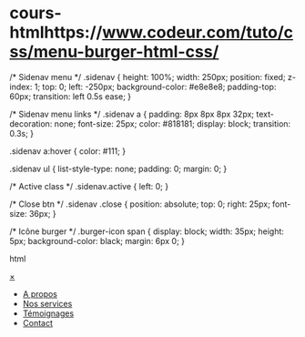 # cours-htmlhttps://www.codeur.com/tuto/css/menu-burger-html-css/
/* Sidenav menu */
.sidenav {
  height: 100%;
  width: 250px;
  position: fixed;
  z-index: 1;
  top: 0;
  left: -250px;
  background-color: #e8e8e8;
  padding-top: 60px;
  transition: left 0.5s ease;
}

/* Sidenav menu links */
.sidenav a {
  padding: 8px 8px 8px 32px;
  text-decoration: none;
  font-size: 25px;
  color: #818181;
  display: block;
  transition: 0.3s;
}

.sidenav a:hover {
  color: #111;
}

.sidenav ul {
  list-style-type: none;
  padding: 0;
  margin: 0;
}

/* Active class */
.sidenav.active {
  left: 0;
}

/* Close btn */
.sidenav .close {
  position: absolute;
  top: 0;
  right: 25px;
  font-size: 36px;
}

/* Icône burger */
.burger-icon span {
  display: block;
  width: 35px;
  height: 5px;
  background-color: black;
  margin: 6px 0;
}

html

<div id="mySidenav" class="sidenav">
  <a id="closeBtn" href="#" class="close">×</a>
  <ul>
    <li><a href="#">A propos</a></li>
    <li><a href="#">Nos services</a></li>
    <li><a href="#">Témoignages</a></li>
    <li><a href="#">Contact</a></li>
  </ul>
</div>

<a href="#" id="openBtn">
  <span class="burger-icon">
    <span></span>
    <span></span>
    <span></span>
  </span>
</a>
